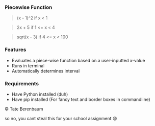 ### Piecewise Function

> (x - 1)^2     if   x < 1

> 2x + 5        if   1 <= x < 4

> sqrt(x - 3)   if   4 <= x < 100

### Features

- Evaluates a piece-wise function based on a user-inputted x-value
- Runs in terminal
- Automatically determines interval

### Requirements

- Have Python installed (duh)
- Have pip installed (For fancy text and border boxes in commandline)

&copy; Tate Berenbaum

so no, you cant steal this for your school assignment :smile:

